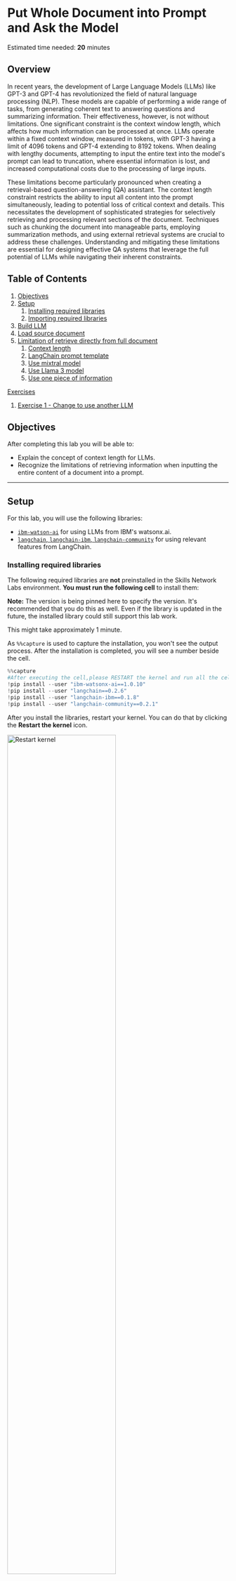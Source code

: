 # **Put Whole Document into Prompt and Ask the Model**


Estimated time needed: **20** minutes


## Overview
In recent years, the development of Large Language Models (LLMs) like GPT-3 and GPT-4 has revolutionized the field of natural language processing (NLP). These models are capable of performing a wide range of tasks, from generating coherent text to answering questions and summarizing information. Their effectiveness, however, is not without limitations. One significant constraint is the context window length, which affects how much information can be processed at once. LLMs operate within a fixed context window, measured in tokens, with GPT-3 having a limit of 4096 tokens and GPT-4 extending to 8192 tokens. When dealing with lengthy documents, attempting to input the entire text into the model's prompt can lead to truncation, where essential information is lost, and increased computational costs due to the processing of large inputs.

These limitations become particularly pronounced when creating a retrieval-based question-answering (QA) assistant. The context length constraint restricts the ability to input all content into the prompt simultaneously, leading to potential loss of critical context and details. This necessitates the development of sophisticated strategies for selectively retrieving and processing relevant sections of the document. Techniques such as chunking the document into manageable parts, employing summarization methods, and using external retrieval systems are crucial to address these challenges. Understanding and mitigating these limitations are essential for designing effective QA systems that leverage the full potential of LLMs while navigating their inherent constraints.


## __Table of Contents__

<ol>
    <li><a href="#Objectives">Objectives</a></li>
    <li>
        <a href="#Setup">Setup</a>
        <ol>
            <li><a href="#Installing-required-libraries">Installing required libraries</a></li>
            <li><a href="#Importing-required-libraries">Importing required libraries</a></li>
        </ol>
    </li>
    <li><a href="#Build-LLM">Build LLM</a></li>
    <li><a href="#Load-source-document">Load source document</a></li>
    <li>
        <a href="#Limitation-of-retrieve-directly-from-full-document">Limitation of retrieve directly from full document</a>
        <ol>
            <li><a href="#Context-length">Context length</a></li>
            <li><a href="#LangChain-prompt-template">LangChain prompt template</a></li>
            <li><a href="#Use-mixtral-model">Use mixtral model</a></li>
            <li><a href="#Use-Llama-3-model">Use Llama 3 model</a></li>
            <li><a href="#Use-one-piece-of-information">Use one piece of information</a></li>
        </ol>
    </li>
</ol>

<a href="#Exercises">Exercises</a>
<ol>
    <li><a href="#Exercise-1---Change-to-use-another-LLM">Exercise 1 - Change to use another LLM</a></li>
</ol>


## Objectives

After completing this lab you will be able to:

 - Explain the concept of context length for LLMs.
 - Recognize the limitations of retrieving information when inputting the entire content of a document into a prompt.


----


## Setup


For this lab, you will use the following libraries:

*   [`ibm-watson-ai`](https://ibm.github.io/watson-machine-learning-sdk/index.html) for using LLMs from IBM's watsonx.ai.
*   [`langchain`, `langchain-ibm`, `langchain-community`](https://www.langchain.com/) for using relevant features from LangChain.


### Installing required libraries

The following required libraries are __not__ preinstalled in the Skills Network Labs environment. __You must run the following cell__ to install them:

**Note:** The version is being pinned here to specify the version. It's recommended that you do this as well. Even if the library is updated in the future, the installed library could still support this lab work.

This might take approximately 1 minute. 

As `%%capture` is used to capture the installation, you won't see the output process. After the installation is completed, you will see a number beside the cell.



```python
%%capture
#After executing the cell,please RESTART the kernel and run all the cells.
!pip install --user "ibm-watsonx-ai==1.0.10"
!pip install --user "langchain==0.2.6" 
!pip install --user "langchain-ibm==0.1.8"
!pip install --user "langchain-community==0.2.1"
```

After you install the libraries, restart your kernel. You can do that by clicking the **Restart the kernel** icon.

<img src="https://cf-courses-data.s3.us.cloud-object-storage.appdomain.cloud/build-a-hotdog-not-hotdog-classifier-guided-project/images/Restarting_the_Kernel.png" width="70%" alt="Restart kernel">


### Importing required libraries



```python
# You can use this section to suppress warnings generated by your code:
def warn(*args, **kwargs):
    pass
import warnings
warnings.warn = warn
warnings.filterwarnings('ignore')

from ibm_watsonx_ai.foundation_models import ModelInference
from ibm_watsonx_ai.metanames import GenTextParamsMetaNames as GenParams
from langchain_core.prompts import PromptTemplate
from langchain.chains import LLMChain
from langchain_community.document_loaders import TextLoader
from langchain_ibm import WatsonxLLM
```

## Build LLM


Here, you will create a function that interacts with the watsonx.ai API, enabling you to utilize various models available.

You just need to input the model ID in string format, then it will return you with the LLM object. You can use it to invoke any queries. A list of model IDs can be found in [here](https://ibm.github.io/watsonx-ai-python-sdk/fm_model.html).



```python
def llm_model(model_id):
    parameters = {
        GenParams.MAX_NEW_TOKENS: 256,  # this controls the maximum number of tokens in the generated output
        GenParams.TEMPERATURE: 0.5, # this randomness or creativity of the model's responses
    }
    
    credentials = {
        "url": "https://us-south.ml.cloud.ibm.com"
    }
    
    project_id = "skills-network"
    
    model = ModelInference(
        model_id=model_id,
        params=parameters,
        credentials=credentials,
        project_id=project_id
    )
    
    llm = WatsonxLLM(watsonx_model = model)
    return llm
```

Let's try to invoke an example query.



```python
llama_llm = llm_model('meta-llama/llama-3-70b-instruct')
```


```python
llama_llm.invoke("How are you?")
```

## Load source document


A document has been prepared here.



```python
!wget "https://cf-courses-data.s3.us.cloud-object-storage.appdomain.cloud/d_ahNwb1L2duIxBR6RD63Q/state-of-the-union.txt"
```

Use `TextLoader` to load the text.



```python
loader = TextLoader("state-of-the-union.txt")
```


```python
data = loader.load()
```

Let's take a look at the document.



```python
content = data[0].page_content
content
```

## Limitation of retrieve directly from full document


### Context length


Before you explore the limitations of directly retrieving information from a full document, you need to understand a concept called `context length`. 

`Context length` in LLMs refers to the amount of text or information (prompt) that the model can consider when processing or generating output. LLMs have a fixed context length, meaning they can only take into account a limited amount of text at a time.

For example, the model `llama-3-70b-instruct` has a context window size of `8,192` tokens, while the model `mixtral-8x7b-instruct-v01` has a context window size of `32,768`.


So, how long is your source document here? The answer is 8,235 tokens, which you calculated using this [platform](https://platform.openai.com/tokenizer).


In this situation, it means your source document can fit within the `mixtral-8x7b-instruct-v01`, model but cannot fit entirely within the `llama-3-70b-instruct model`. Is this true? Let's use code to explore this further.


### LangChain prompt template


A prompt template has been set up using LangChain to make it reusable.

In this template, you will define two input variables:
- `content`: This variable will hold all the content from the entire source document at once.
- `question`: This variable will capture the user's query.



```python
template = """According to the document content here 
            {content},
            answer this question 
            {question}.
            Do not try to make up the answer.
                
            YOUR RESPONSE:
"""

prompt_template = PromptTemplate(template=template, input_variables=['content', 'question'])
prompt_template 
```

### Use mixtral model


Since the context window length of the mixtral model is longer than your source document, you can assume it can retrieve relevant information for the query when you input the whole document into the prompt.


First, let's build a mixtral model.



```python
mixtral_llm = llm_model('mistralai/mixtral-8x7b-instruct-v01')
```

Then, create a query chain.



```python
query_chain = LLMChain(llm=mixtral_llm, prompt=prompt_template)
```

Then, set the query and get the answer.



```python
query = "It is in which year of our nation?"
response = query_chain.invoke(input={'content': content, 'question': query})
print(response['text'])
```

Ypu have asked a question whose answer appears at the very end of the document. Despite this, the LLM was still able to answer it correctly because the model's context window is long enough to accommodate the entire content of the document.


### Use Llama 3 model


Now, let's try using an LLM with a smaller context window, which is less than the total number of tokens in the document.


First, create a query chain.



```python
query_chain = LLMChain(llm=llama_llm, prompt=prompt_template)
query_chain 
```

Then, use the query chain (the code is shown below) to invoke the LLM, which will answer the same query as before based on the entire document's content.


**Important Note**: The code has been commented. You need to uncomment it to run. When you run the following code, you will observe an error being invoked. This is because the total number of tokens in the document exceeds the LLM's context window. Consequently, the LLM cannot accommodate the entire content as a prompt.



```python
# query = "It is in which year of our nation?"
# response = query_chain.invoke(input={'content': content, 'question': query})
# print(response['text'])
```

Now you can see the limitation of inputting the entire document content at once into the prompt and using the LLM to retrieve information.


### Use one piece of information


So, putting the whole content does not work. Does this mean that if you input only the piece of information related to the query from the document, and its token length is smaller than the LLM's context window, it can work?

Let's see.


Now, let's retrieve the piece of information related to the query and put it in the content variable.



```python
content = """
    The only nation that can be defined by a single word: possibilities. 
    
    So on this night, in our 245th year as a nation, I have come to report on the State of the Union. 
    
    And my report is this: the State of the Union is strong—because you, the American people, are strong. 
"""
```

Then, use the Llama model again.



```python
query_chain = LLMChain(llm=llama_llm, prompt=prompt_template)
```


```python
query = "It is in which year of our nation?"
response = query_chain.invoke(input={'content': content, 'question': query})
print(response['text'])
```

Now it works.


#### Take away


If the document is much longer than the LLM's context length, it is important and necessary to cut the document into chunks, index them, and then let the LLM retrieve the relevant information accurately and efficiently.

In the next lesson, you will learn how to perform these operations using LangChain.


# Exercises


### Exercise 1 - Change to use another LLM


Try to use another LLM with smaller context length to see if the same error occurs. For example, try using `'ibm/granite-13b-chat-v2'` with `8192` context length.



```python
# Your code here
```

<details>
    <summary>Click here for Solution</summary>

```python
granite_llm = llm_model('ibm/granite-13b-chat-v2')
query_chain = LLMChain(llm=granite_llm, prompt=prompt_template)
query = "It is in which year of our nation?"
response = query_chain.invoke(input={'content': content, 'question': query})
print(response['text'])
```

</details>


## Authors


[Kang Wang](https://author.skills.network/instructors/kang_wang)

Kang Wang is a Data Scientist in IBM. He is also a PhD Candidate in the University of Waterloo.


### Other Contributors


[Joseph Santarcangelo](https://author.skills.network/instructors/joseph_santarcangelo), 

Joseph has a Ph.D. in Electrical Engineering, his research focused on using machine learning, signal processing, and computer vision to determine how videos impact human cognition. Joseph has been working for IBM since he completed his PhD.


```{## Change Log}
```


```{|Date (YYYY-MM-DD)|Version|Changed By|Change Description||-|-|-|-||2024-07-12|0.1|Kang Wang|Create the lab|}
```


Copyright © IBM Corporation. All rights reserved.

